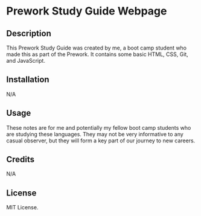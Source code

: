 # Prework Study Guide Webpage

## Description

This Prework Study Guide was created by me, a boot camp student who made this as part of the Prework. It contains some basic HTML, CSS, Git, and JavaScript.

## Installation

N/A

## Usage

These notes are for me and potentially my fellow boot camp students who are studying these languages. They may not be very informative to any casual observer, but they will form a key part of our journey to new careers.

## Credits

N/A

## License

MIT License.
